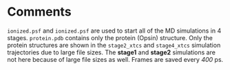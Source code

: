 # Comments

`ionized.psf` and `ionized.psf` are used to start all of the MD simulations in 4 stages. 
`protein.pdb` contains only the protein (Opsin) structure.
Only the protein structures are shown in the `stage2_xtcs` and `stage4_xtcs` simulation trajectories due to large file sizes.
The **stage1** and **stage2** simulations are not here because of large file sizes as well.
Frames are saved every *400* ps. 
